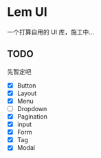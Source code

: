 # Lem UI

一个打算自用的 UI 库，施工中...

## TODO

先暂定吧

- [x] Button
- [x] Layout
- [x] Menu
- [ ] Dropdown
- [x] Pagination
- [x] input
- [x] Form
- [x] Tag
- [x] Modal
